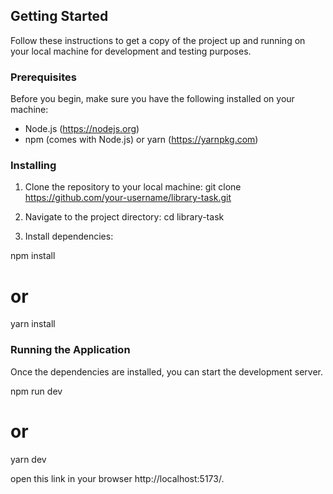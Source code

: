 
## Getting Started

Follow these instructions to get a copy of the project up and running on your local machine for development and testing purposes.

### Prerequisites

Before you begin, make sure you have the following installed on your machine:

- Node.js (https://nodejs.org)
- npm (comes with Node.js) or yarn (https://yarnpkg.com)

### Installing

1. Clone the repository to your local machine:
git clone https://github.com/your-username/library-task.git

2. Navigate to the project directory:
 cd library-task


3. Install dependencies:

  npm install
  # or
  yarn install

### Running the Application

Once the dependencies are installed, you can start the development server.

npm run dev
# or
yarn dev

open this link in your browser http://localhost:5173/.
